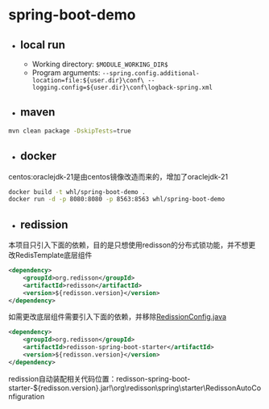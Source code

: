 # spring-boot-demo

- ## local run
    * Working directory: ` $MODULE_WORKING_DIR$ `
    * Program arguments: ` --spring.config.additional-location=file:${user.dir}\conf\ --logging.config=${user.dir}\conf\logback-spring.xml `

- ## maven
```bash
mvn clean package -DskipTests=true
```

- ## docker
centos:oraclejdk-21是由centos镜像改造而来的，增加了oraclejdk-21
```bash
docker build -t whl/spring-boot-demo .
docker run -d -p 8080:8080 -p 8563:8563 whl/spring-boot-demo
```

- ## redission
本项目只引入下面的依赖，目的是只想使用redisson的分布式锁功能，并不想更改RedisTemplate底层组件
```xml
<dependency>
    <groupId>org.redisson</groupId>
    <artifactId>redisson</artifactId>
    <version>${redisson.version}</version>
</dependency>
```
如需更改底层组件需要引入下面的依赖，并移除[RedissionConfig.java](./src/main/java/com/whl/spring/demo/config/RedissionConfig.java)
```xml
<dependency>
    <groupId>org.redisson</groupId>
    <artifactId>redisson-spring-boot-starter</artifactId>
    <version>${redisson.version}</version>
</dependency>
```
redission自动装配相关代码位置：redisson-spring-boot-starter-${redisson.version}.jar!\org\redisson\spring\starter\RedissonAutoConfiguration